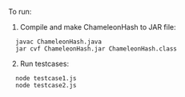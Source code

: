 To run:
 1. Compile and make ChameleonHash to JAR file:
  ```
    javac ChameleonHash.java
    jar cvf ChameleonHash.jar ChameleonHash.class
  ```
  2. Run testcases:
  ```
    node testcase1.js
    node testcase2.js
  ```